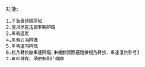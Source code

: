 功能:

    1.手動畫偵測區域
    2.使用幀差法做車輛辨識
    3.車輛追蹤
    4.車輛方向辨識
    5.車輛逆向辨識
    6.視角轉換做車速辨識(未根據實際道路做視角轉換，車速僅供參考)
    7.資料儲存、讀取和影片儲存
